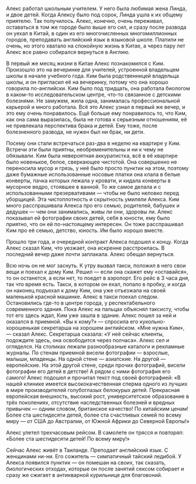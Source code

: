 Алекс работал школьным учителем. У него была любимая жена Линда, и двое детей. Когда Алексу было под сорок, Линда ушла к их общему приятелю. Так получилось. Алекс, конечно, очень переживал, оставаться в том же городе было выше его сил, и сразу после развода он уехал в Китай, в один из его многочисленных многомиллионных городов, преподавать английский язык в языковой школе. Платили не очень, но этого хватало на спокойную жизнь в Китае, а через пару лет Алекс все равно собирался вернуться в Англию.

В первый же месяц жизни в Китае Алекс познакомился с Ким. Произошло это на вечеринке для учителей, устроенной владельцем школы в начале учебного года. Ким была родственницей владельца школы, и он пригласил её на вечеринку, потому что она хорошо говорила по-английски. Ким было под тридцать, она работала биологом в каком-то исследовательском центре, что-то связанное с детскими болезнями. Не замужем, жила одна, занималась профессиональной карьерой и много работала. Всё это Алекс узнал в первый же вечер, и это ему очень понравилось. Ещё больше ему понравилось то, что Ким, как она сама выразилась, была не готова к серьезным отношениям, её не привлекала перспектива брака и детей. Ему тоже, после болезненного развода, не нужен был ни брак, ни дети.

Посему они стали встречаться раз-два в неделю на квартире у Ким. Встречи эти были приятны, необременительны и ни к чему не обязывали. Ким была невероятная аккуратистка, всё в её квартире было новенькое, белое, сверкающее чистотой. Она совершенно не переносила мусор и грязь, у неё было просто пунктик на этом, поэтому даже бумажные использованные носовые платки она клала в белые конверты, пачка которых лежала у кровати, и кидала конверты в мусорное ведро, стоявшее в ванной. То же самое делала и с использованными презервативами — чтобы не было неловко перед уборщицей. Эта чистоплотность и скрытность умиляли Алекса. Ким много расспрашивала Алекса про его семью, родителей, бабушек и дедушек — чем они занимались, живы ли они, здоровы ли. Алекс показывал ей фотографии своих детей, себя в юности, ему было приятно, что он ей по-настоящему интересен. Он тоже расспрашивал Ким про её семью, детство, юность. Им было хорошо вместе.

Прошло три года, и очередной контракт Алекса подошел к концу. Когда Алекс сказал Ким, что уезжает, она искренне расстроилась. В последний вечер даже почти заплакала. Алекс обещал вернуться.

Всю ночь он не мог заснуть. К утру вызвал такси, положил в него свои вещи и поехал к дому Ким. Решил — если она скажет ему «оставайся», то он останется, а если нет, то поедет в аэропорт. Его рейс в 3 часа дня, так что время есть. Такси, в котором он ехал, попало в пробку, и когда он наконец подъехал к дому Ким, она уже отъезжала на своей маленькой красной машинке. Алекс в такси поехал следом. Остановились где-то в центре города, у респектабельного современного здания. Пока Алекс на пальцах объяснял таксисту, чтобы тот его здесь ждал, Ким уже зашла в здание. Алекс пошел за ней и оказался в приемной. «Вы к кому?» — спросила его кукольно-хорошенькая секретарша на хорошем английском. «Мне нужна Ким», — сказал Алекс. Секретарша сказала: «У неё сейчас клиенты, подождите здесь, она освободится через полчаса». Алекс сел и огляделся. На столиках лежали разнообразные каталоги и рекламные журналы. По стенам приемной висели фотографии — взрослые, малыши, младенцы. На одной стене — азиатские. На другой — европейские. На этой другой стене, среди прочих фотографий, висели фотографии его детей в детстве! А рядом с ними фотография его самого! Алекс подошел и прочитал текст под своей фотографией: «В нашей клинике имеется высококачественная сперма одного из лучших в мире производителей голубоглазых белокурых детей. Прекрасная европейская внешность, высокий рост, университетское образование в трёх поколениях, отсутствие наследственных болезней и вредных привычек — одним словом, британское качество! По китайским ценам! Более ста шестидесяти детей, более ста счастливых семей по всему миру — от США до Австралии, от Южной Африки до Северной Европы!»

Алекс улетел трехчасовым рейсом. В самолете он трясся и повторял: «Более ста шестидесяти детей! По всему миру!»

Сейчас Алекс живёт в Таиланде. Преподает английский язык. С женщинами ни-ни. Его сожитель — симпатичный тайский ледибой. У Алекса появился пунктик — он помешан на своих, так сказать, биологических отходах, которые он после занятий сексом собирает и сразу же сжигает в антикварной курильнице для благовоний.
